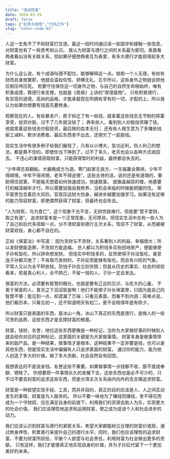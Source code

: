 ```yaml
---
title: "浅谈财富"
date: 2024-03-29
draft: false
tags: ["反思与感悟","代码之外"]
slug: "other-code-02"
---
```


人这一生免不了不和财富打交道。最近一段时间通过读一些国学和接触一些信息，对财富也有了一些思考和认识。
我认为财富与德行之间的关系最为密切。表面看两者看似没有关联关系，但如果仔细想两者互为表里，有多大德行才能担得起多大财富。

为什么这么说，有个成语叫德不配位，能够解释这一点。倘若一个人无德，有权有财而且身居要职，他就会滥权任性、骄横无礼、忘乎所以，这些身外之物就会把他压倒压垮压死。
若要守住保住这一切身外之物，与自己的自然生命相始终，唯有积善成德，靠德行来支撑，也就是《周易》上讲的“厚德载物”。
只有积累德行，有崇高的道德，高尚的品格，才能承载现在所拥有享有的一切，才配的上，所以我认为如果你想要有钱首先要修身。

观察现在的人，有些暴发户，房子拆迁了有一些钱，就拿着这些钱去无节制的挥霍享受，投资炒股，过不了几年就没钱了；
再有些人，看到别人炒股投资赚了钱，他就拿着这些钱去炒股投资，最后赔的血本无归；
还有些人做生意为了多赚些钱偷工减料，欺诈消费者，最后东西卖不出去，还倒欠了一屁股钱。

现实生活中有很多例子给我们展现了，凡有以小博大，急功近利，伤人利己的想法，都是靠不住的。即使你当下挣到了，过不了多久，老天也会以各种方式收回去。
干违心的事情获取财富，只能获得暂时的利益，最终都会失去的。

“少年得志易翻船，大器晚成方为道。寒门起家无良方，一生输赢全靠拼。少年不得顺境，中年不得闲境，老年不得逆境”，这些古贤的话，说的还是有道理的，要耐得住寂寞，不能每天想着如何快速成功，快速致富。
就像盖越高的楼，地基要打的越深越牢才行。所以需要加强自我修养，当机会来临的时候能把握的住。
荣华富贵包含着巨大风险，官高压运财大伤身，越进步越要加强学习。如果没有足够的能力驾驭财富，即使偶然获得了财富，但最终也会失去。

“人为财死，鸟为食亡”，这个现象千古不变，无财世路难行，但是要“君子爱财，取之有道”。
追求财富本是一个正常现象，无可厚非。但现实生活中总有一些人为了自己和后代多捞取一点，分不清财富和德行主次关系，驾驭不了财富，从而被被财富奴役，身心都不自在的。

正如《保富法》中写道：
因为贪财与不贪财，关系著别人的利益、幸福很大；所以发财便能造罪，不贪财方能造福。
世人都以为积钱多买些田地房产，便能够使子孙有饭吃，所以拼命想发财。
但现实中积钱多的，反而使得子孙没饭吃，甚至连子孙都灭绝了；不肯取巧发财的，子孙反而能够有饭吃，而且有兴旺的气象。
平常人又以为全不积些钱，恐怕子孙会立刻穷困；但是从历史的事实、社会的经验看来，若是真心利人，全不顾己，不留一钱的人，子孙一定会发达。

保富的方法，必须要有智慧的眼光，也就是要有辽远的见识、与宏大的心量。
不善于保富的人，普天之下滔滔皆是啊！他们不能使子孙长保富厚，只因为是自己的智慧不够；能见到一点，却遗漏了万端；只看见表面，而看不到内涵；简单点说，他们看历本，只看见初一，还不知道明天有初二，更不会晓得年底有除夕。

所以财富只是表面的东西，是冰山一角，冰山下真正的东西是德行，是做人的一些可贵的品质，这些东西才是支撑财富的根基。

财富，钱财，名誉，地位这些东西更像是一种标记，当你为大家做好事的时候别人就会给你对应的这种标记，这里面的关键是为大家做事情。
财富本身是做事情带来的副产品，是一种结果，做事情才是根本，这种结果不一定非要是钱，也可以是其他东西，但是现实生活中偏偏有人只追求表面的财富。
通过你的能力，能为他人创造了多大的价值，做了多大贡献，社会自然会有回馈。

我想表达的不是说金钱、名誉这些不重要，如果做事情一点钱都不收，那不就成奉献、牺牲了。
你想要把一件事情长久的发展下去，这些东西也是必不可少的，只不过不要去刻意的追求这些东西，而是分清主次关系由内向外的去合理追求财富。

财富是一种欲望实现手段、工具，而并非目的，真正的目的应该是人、人之间互动发生的事情，财富是为人服务的。
所以不要一味地为了赚钱而赚钱，舍不得花而成为一个守财奴，应在满足自身的前提下，利用我们的资源去助人为乐，实现更大的社会价值。
我们应该理性地追求和运用财富，使之成为促进个人和社会进步的动力。

我们应该认识到财富与德行的紧密关系，希望大家都能树立合理的财富价值观，通过修身养性、积累善行来提升自己的德行水平。同时，我们也应该理性的追求财富，不要为财富所奴役，平衡个人欲望与社会责任，利用财富为社会做出更多的贡献。
只有这样，我们才能够真正地实现自身的价值，并为子孙后代留下一个更加美好的未来。
